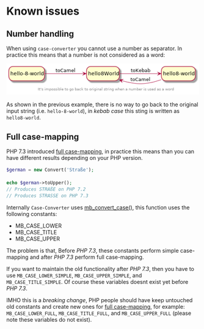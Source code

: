 Known issues
============

Number handling
---------------

When using `case-converter` you cannot use a number as separator. In practice 
this means that a number is not considered as a word: 

![Phing targets](./number-problem.png "Phing targets")

As shown in the previous example, there is no way to go back to the original 
input string (i.e. `hello-8-world`), in _kebab case_ this sting is written as 
`hello8-world`.  

Full case-mapping
-----------------

PHP 7.3 introduced [full case-mapping], in practice this means than you can 
have different results depending on your PHP version.

```php
$german = new Convert('Straße');

echo $german->toUpper();
// Produces STRAßE on PHP 7.2
// Produces STRASSE on PHP 7.3
```

Internally `Case-Converter` uses [mb_convert_case()], this function uses the 
following constants:

- MB_CASE_LOWER
- MB_CASE_TITLE
- MB_CASE_UPPER

The problem is that, Before _PHP 7.3_, these constants perform simple 
case-mapping and after _PHP 7.3_ perform full case-mapping.

If you want to maintain the old functionality after _PHP 7.3_, then you have to 
use `MB_CASE_LOWER_SIMPLE`, `MB_CASE_UPPER_SIMPLE`, and `MB_CASE_TITLE_SIMPLE`. 
Of course these variables doesnt exist yet before _PHP 7.3_.

IMHO this is a _breaking change_, PHP people should have keep untouched old 
constants and create new ones for [full case-mapping], for example: 
`MB_CASE_LOWER_FULL`, `MB_CASE_TITLE_FULL`, and `MB_CASE_UPPER_FULL` (please 
note these variables do not exist). 

[full case-mapping]: https://www.php.net/manual/en/migration73.new-features.php#migration73.new-features.mbstring.case-mapping-folding
[mb_convert_case()]: https://www.php.net/manual/en/function.mb-convert-case.php
